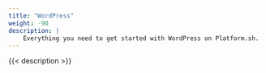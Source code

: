 ```yaml
---
title: "WordPress"
weight: -90
description: |
    Everything you need to get started with WordPress on Platform.sh. 
---
```


{{< description >}}
